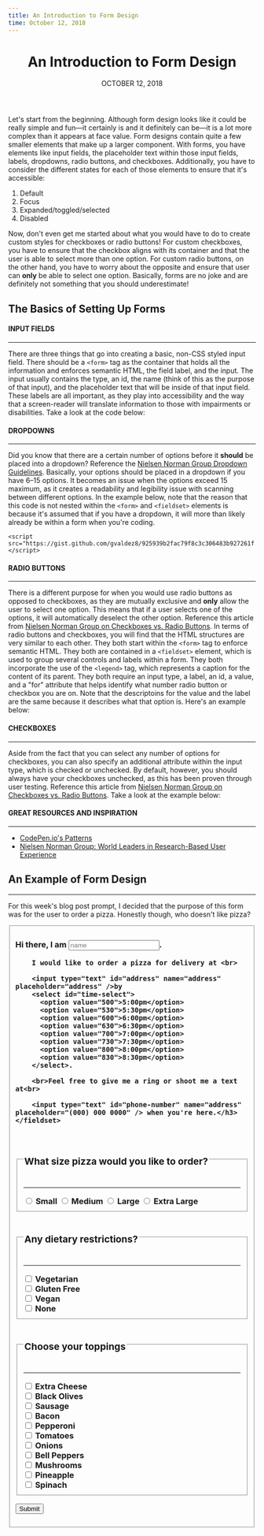 ```yaml
---
title: An Introduction to Form Design
time: October 12, 2018
---
```


<main class='blogposts__container'>
  <header>
    <h1>An Introduction to Form Design</h1>
    <time datetime="2018-10-12">OCTOBER 12, 2018</time>
  </header>

  <p>Let's start from the beginning. Although form design looks like it could be really simple and fun—it certainly is
    and it definitely can be—it is a lot more complex than it appears at face value. Form designs contain quite a few
    smaller elements that make up a larger component. With forms, you have elements like input fields, the placeholder
    text within those input fields, labels, dropdowns, radio buttons, and checkboxes. Additionally, you have to
    consider the
    different states for each of those elements to ensure that it's accessible:</p>

  <ol class="blogpost--ol-indent">
    <li>Default</li>
    <li>Focus</li>
    <li>Expanded/toggled/selected</li>
    <li>Disabled</li>
  </ol>

  <p>Now, don't even get me started about what you would have to do to create custom styles for checkboxes or radio
    buttons! For custom checkboxes, you have to ensure that the checkbox aligns with its container and that the user is
    able to select more than one option. For custom radio buttons, on the other hand, you have to worry about the
    opposite and ensure that user can <strong>only</strong> be able to select one option. Basically, forms are no joke
    and are definitely not something that you should underestimate!</p>

  <h2>The Basics of Setting Up Forms</h2>

  <h4><strong>INPUT FIELDS</strong></h4>
  <hr />
  <p>There are three things that go into creating a basic, non-CSS styled input field. There should be a <code>&#x3c;form&#x3e;</code>
    tag
    as the container that holds all the information and enforces semantic HTML, the field label, and the input. The
    input
    usually contains the type, an id, the name (think of this as the purpose of that input), and the placeholder text
    that will be inside of that input field. These labels are all important, as they play into accessibility and the
    way
    that a screen-reader will translate information to those with impairments or disabilities. Take a look at the code
    below:
    <script src="https://gist.github.com/gvaldez8/1615af8befcae87290f0be129f62ebbb.js"></script>
  </p>

  <h4><strong>DROPDOWNS</strong></h4>
  <hr />
  <p>Did you know that there are a certain number of options before it <strong>should</strong> be placed
    into a dropdown? Reference the <a href="https://www.nngroup.com/articles/drop-down-menus/">Nielsen Norman Group
      Dropdown Guidelines</a>. Basically, your options should be placed in a dropdown if you have 6–15 options. It
    becomes an issue when the options exceed 15 maximum, as it creates a readability and legibility issue with scanning
    between different options. In the example below, note that the reason that this code is not nested within the <code>&#x3c;form&#x3e;</code>
    and <code>&#x3c;fieldset&#x3e;</code> elements is because it's assumed that if you have a dropdown, it will more
    than
    likely
    already be within a form when you're coding.

    <script src="https://gist.github.com/gvaldez8/925939b2fac79f8c3c306483b927261f.js"></script>
  </p>

  <h4><strong>RADIO BUTTONS</strong></h4>
  <hr />
  <p>There is a different purpose for when you would use radio buttons as opposed to checkboxes, as they are mutually
    exclusive and <strong>only</strong> allow the user to select one option. This means that if a user selects one of
    the options, it will automatically deselect the other option. Reference this article from
    <a href="https://www.nngroup.com/articles/checkboxes-vs-radio-buttons/"> Nielsen Norman Group on Checkboxes vs.
      Radio Buttons</a>. In terms of radio buttons and checkboxes, you will find that the HTML structures are very
    similar to each other. They both start within the <code>&#x3c;form&#x3e;</code> tag to enforce semantic HTML.
    They
    both
    are contained in a <code>&#x3c;fieldset&#x3e;</code> element, which is used to group several controls and labels
    within
    a
    form.
    They both
    incorporate the use of the <code>&#x3c;legend&#x3e;</code> tag, which represents a caption for the content of its
    parent.
    They both require an input type, a label, an id, a value, and a "for" attribute that helps identify what number
    radio button or checkbox you are on. Note that the descriptoins for the value and the label are the same because it
    describes what
    that option is. Here's an example below:
    <script src="https://gist.github.com/gvaldez8/62fdc63e39ac26787e72ce52874323da.js"></script>
  </p>

  <h4><strong>CHECKBOXES</strong></h4>
  <hr />
  <p>Aside from the fact that you can select any number of options for checkboxes, you can also specify an additional
    attribute within the input type, which is checked or unchecked. By default, however, you should always have your
    checkboxes unchecked, as this has been proven through user testing. Reference this article from
    <a href="https://www.nngroup.com/articles/checkboxes-vs-radio-buttons/"> Nielsen Norman Group on Checkboxes vs.
      Radio Buttons</a>. Take a look at the example below:
    <script src="https://gist.github.com/gvaldez8/c3ef891b0c64af616dda3408c5fcc9f5.js"></script>
  </p>


  <h4><strong>GREAT RESOURCES AND INSPIRATION</strong></h4>
  <hr />

  <ul class="blogpost--ul-indent">
    <li><a href="https://codepen.io/patterns/">CodePen.io's Patterns</a></li>
    <li><a href="https://www.nngroup.com/">Nielsen Norman Group: World Leaders in Research-Based User Experience</a></li>
  </ul>

  <h2 class='helper-space-top'>An Example of Form Design</h2>
  <hr />
  <p>For this week's blog post prompt, I decided that the purpose of this form was for the user to order a pizza.
    Honestly though, who doesn't like pizza?</p>

  <form class='form__container--personal'>
    <fieldset class='form__pizza--size'>
      <h3>Hi there, I am <input type="text" id="name" name="name" placeholder="name" />.<br>

        I would like to order a pizza for delivery at <br>

        <input type="text" id="address" name="address" placeholder="address" />by
        <select id="time-select">
          <option value="500">5:00pm</option>
          <option value="530">5:30pm</option>
          <option value="600">6:00pm</option>
          <option value="630">6:30pm</option>
          <option value="700">7:00pm</option>
          <option value="730">7:30pm</option>
          <option value="800">8:00pm</option>
          <option value="830">8:30pm</option>
        </select>.

        <br>Feel free to give me a ring or shoot me a text at<br>

        <input type="text" id="phone-number" name="address" placeholder="(000) 000 0000" /> when you're here.</h3>
    </fieldset>
  </form>

  <br>

  <form class='form__container--order'>
    <fieldset class='form__pizza--size'>
      <legend>
        <h3>What size pizza would you like to order?</h3>
      </legend>
      <hr />
      <div class='radio-buttons'>
        <input type="radio" id="radio-one" value="small">
        <label class="radio" for="radio-one">Small</label>
        <input type="radio" id="radio-two" value="medium">
        <label class="radio" for="radio-two">Medium</label>
        <input type="radio" id="radio-three" value="large">
        <label class="radio" for="radio-three">Large</label>
        <input type="radio" id="radio-four" value="extra-large">
        <label class="radio" for="radio-four">Extra Large</label>
      </div>
    </fieldset>
  </form>

  <form class='form__container--order'>
    <fieldset class='form__pizza--diet'>
      <legend>
        <h3>Any dietary restrictions?</h3>
      </legend>
      <hr />
      <div class='checkboxes'>
        <input type="checkbox" id="check-one" value="vegetarian" check="checked" />
        <label class="checkbox" for="check-one">Vegetarian</label>
      </div>
      <div class='checkboxes'>
        <input type="checkbox" id="check-two" value="gluten-free" check="checked" />
        <label class="checkbox" for="check-two">Gluten Free</label>
      </div>
      <div class='checkboxes'>
        <input type="checkbox" id="check-three" value="vegan" check="checked" />
        <label class="checkbox" for="check-three">Vegan</label>
      </div>
      <div class='checkboxes'>
        <input type="checkbox" id="check-four" value="none" check="checked" />
        <label class="checkbox" for="check-four">None</label>
      </div>
    </fieldset>
  </form>

  <form class='form__container--order'>
    <fieldset class='form__pizza--toppings'>
      <legend>
        <h3>Choose your toppings</h3>
      </legend>
      <hr />
      <div class='checkboxes'>
        <input type="checkbox" id="check-five" value="extra-cheese" check="checked" />
        <label class="checkbox" for="check-five">Extra Cheese</label>
      </div>
      <div class='checkboxes'>
        <input type="checkbox" id="check-six" value="black-olives" check="checked" />
        <label class="checkbox" for="check-six">Black Olives</label>
      </div>
      <div class='checkboxes'>
        <input type="checkbox" id="check-seven" value="sausage" check="checked" />
        <label class="checkbox" for="check-seven">Sausage</label>
      </div>
      <div class='checkboxes'>
        <input type="checkbox" id="check-eight" value="bacon" check="checked" />
        <label class="checkbox" for="check-eight">Bacon</label>
      </div>
      <div class='checkboxes'>
        <input type="checkbox" id="check-nine" value="pepperoni" check="checked" />
        <label class="checkbox" for="check-nine">Pepperoni</label>
      </div>
      <div class='checkboxes'>
        <input type="checkbox" id="check-ten" value="tomatoes" check="checked" />
        <label class="checkbox" for="check-ten">Tomatoes</label>
      </div>
      <div class='checkboxes'>
        <input type="checkbox" id="check-eleven" value="onions" check="checked" />
        <label class="checkbox" for="check-eleven">Onions</label>
      </div>
      <div class='checkboxes'>
        <input type="checkbox" id="check-twelve" value="bell-peppers" check="checked" />
        <label class="checkbox" for="check-twelve">Bell Peppers</label>
      </div>
      <div class='checkboxes'>
        <input type="checkbox" id="check-thirteen" value="mushrooms" check="checked" />
        <label class="checkbox" for="check-thirteen">Mushrooms</label>
      </div>
      <div class='checkboxes'>
        <input type="checkbox" id="check-fourteen" value="pineapple" check="checked" />
        <label class="checkbox" for="check-fourteen">Pineapple</label>
      </div>
      <div class='checkboxes'>
        <input type="checkbox" id="check-fifteen" value="spinach" check="checked" />
        <label class="checkbox" for="check-fifteen">Spinach</label>
      </div>
    </fieldset>

  </form>

  <button>Submit</button>

</main>